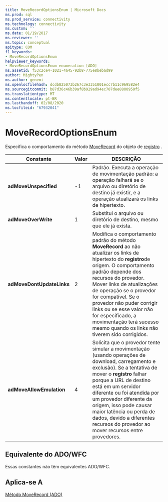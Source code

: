 ```yaml
---
title: MoveRecordOptionsEnum | Microsoft Docs
ms.prod: sql
ms.prod_service: connectivity
ms.technology: connectivity
ms.custom: ''
ms.date: 01/19/2017
ms.reviewer: ''
ms.topic: conceptual
apitype: COM
f1_keywords:
- MoveRecordOptionsEnum
helpviewer_keywords:
- MoveRecordOptionsEnum enumeration [ADO]
ms.assetid: f53c2ce4-1021-4a45-92b8-775e8bebad99
author: MightyPen
ms.author: genemi
ms.openlocfilehash: dcdb825073b267c3e3351001ecc7b11c969582e4
ms.sourcegitcommit: b87d36c46b39af8b929ad94ec707dee8800950f5
ms.translationtype: MT
ms.contentlocale: pt-BR
ms.lasthandoff: 02/08/2020
ms.locfileid: "67932041"
---
```

# <a name="moverecordoptionsenum"></a>MoveRecordOptionsEnum
Especifica o comportamento do método [MoveRecord](../../../ado/reference/ado-api/moverecord-method-ado.md) do objeto de [registro](../../../ado/reference/ado-api/record-object-ado.md) .  
  
|Constante|Valor|DESCRIÇÃO|  
|--------------|-----------|-----------------|  
|**adMoveUnspecified**|-1|Padrão. Executa a operação de movimentação padrão: a operação falhará se o arquivo ou diretório de destino já existir, e a operação atualizará os links de hipertexto.|  
|**adMoveOverWrite**|1|Substitui o arquivo ou diretório de destino, mesmo que ele já exista.|  
|**adMoveDontUpdateLinks**|2|Modifica o comportamento padrão do método **MoveRecord** ao não atualizar os links de hipertexto do **registro**de origem. O comportamento padrão depende dos recursos do provedor. Mover links de atualizações de operação se o provedor for compatível. Se o provedor não puder corrigir links ou se esse valor não for especificado, a movimentação terá sucesso mesmo quando os links não tiverem sido corrigidos.|  
|**adMoveAllowEmulation**|4|Solicita que o provedor tente simular a movimentação (usando operações de download, carregamento e exclusão). Se a tentativa de mover o **registro** falhar porque a URL de destino está em um servidor diferente ou foi atendida por um provedor diferente da origem, isso pode causar maior latência ou perda de dados, devido a diferentes recursos do provedor ao mover recursos entre provedores.|  
  
## <a name="adowfc-equivalent"></a>Equivalente do ADO/WFC  
 Essas constantes não têm equivalentes ADO/WFC.  
  
## <a name="applies-to"></a>Aplica-se A  
 [Método MoveRecord (ADO)](../../../ado/reference/ado-api/moverecord-method-ado.md)
